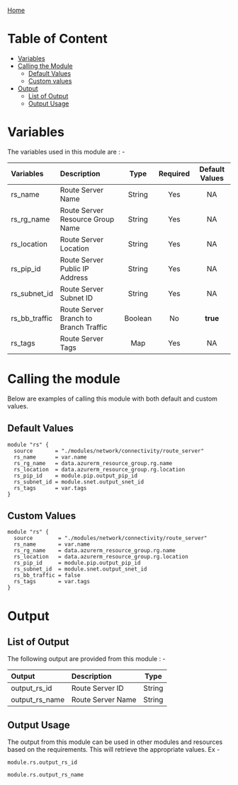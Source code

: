 [Home](../../../../README.md)

# Table of Content

- [Variables](#variables)
- [Calling the Module](#calling-the-module)
    - [Default Values](#default-values)
    - [Custom values](#custom-values)
- [Output](#output)
    - [List of Output](#list-of-output)
    - [Output Usage](#output-usage)

# Variables

The variables used in this module are : -

| Variables | Description | Type | Required | Default Values |
|:----------|:------------|:----:|:--------:|:--------------:|
| rs_name | Route Server Name | String | Yes | NA |
| rs_rg_name | Route Server Resource Group Name | String | Yes | NA |
| rs_location | Route Server Location | String | Yes | NA |
| rs_pip_id | Route Server Public IP Address | String | Yes | NA |
| rs_subnet_id | Route Server Subnet ID | String | Yes | NA |
| rs_bb_traffic | Route Server Branch to Branch Traffic | Boolean | No | **true** |
| rs_tags | Route Server Tags | Map | Yes | NA |

# Calling the module

Below are examples of calling this module with both default and custom values.

## Default Values

```
module "rs" {
  source       = "./modules/network/connectivity/route_server"
  rs_name      = var.name
  rs_rg_name   = data.azurerm_resource_group.rg.name
  rs_location  = data.azurerm_resource_group.rg.location
  rs_pip_id    = module.pip.output_pip_id
  rs_subnet_id = module.snet.output_snet_id
  rs_tags      = var.tags
}
```

## Custom Values

```
module "rs" {
  source        = "./modules/network/connectivity/route_server"
  rs_name       = var.name
  rs_rg_name    = data.azurerm_resource_group.rg.name
  rs_location   = data.azurerm_resource_group.rg.location
  rs_pip_id     = module.pip.output_pip_id
  rs_subnet_id  = module.snet.output_snet_id
  rs_bb_traffic = false
  rs_tags       = var.tags
}
```

# Output

## List of Output

The following output are provided from this module : -

| Output | Description | Type |
|:------ |:------------|:----:|
| output_rs_id | Route Server ID | String |
| output_rs_name | Route Server Name | String |

## Output Usage

The output from this module can be used in other modules and resources based on the requirements. This will retrieve the appropriate values. Ex -

```
module.rs.output_rs_id
```

```
module.rs.output_rs_name
```